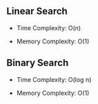 
## Linear Search

 * Time Complexity: O(n)
   
 * Memory Complexity: O(1)


## Binary Search

 * Time Complexity: O(log n)
   
 * Memory Complexity: O(1)

